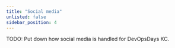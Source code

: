 ```yaml
---
title: "Social media"
unlisted: false
sidebar_position: 4
---
```


TODO: Put down how social media is handled for DevOpsDays KC.